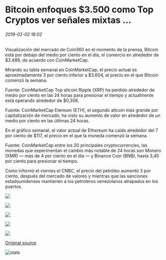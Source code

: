 # Bitcoin enfoques $3.500 como Top Cryptos ver señales mixtas ...

###### 2019-02-02 16:02

Visualización del mercado de Coin360 en el momento de la prensa, Bitcoin está por debajo del medio por ciento en el día, el comercio en alrededor de $3.489, de acuerdo con CoinMarketCap.

Mirando su tabla semanal en CoinMarketCap, el precio actual es aproximadamente 3 por ciento inferior a $3.604, el precio en el que Bitcoin comenzó la semana.

Fuente: CoinMarketCap Top altcoin Ripple (XRP) ha perdido alrededor de medio por ciento en las 24 horas para presionar el tiempo y actualmente está operando alrededor de $0,306.

Fuente: CoinMarketCap Etereum (ETH), el segundo altcoin más grande por capitalización de mercado, ha visto su aumento de valor en alrededor de un medio por ciento en las últimas 24 horas.

En el gráfico semanal, el valor actual de Ethereum ha caído alrededor del 7 por ciento de $117, el precio en el que la moneda comenzó la semana.

Fuente: CoinMarketCap entre los 20 principales cryptocurrencies, las monedas que experimentan el cambio más notable de 24 horas son Monero (XMR) — más de 4 por ciento en el día — y Binance Coin (BNB), hasta 3,45 por ciento para presionar el tiempo.

Como informó el viernes el CNBC, el precio del petróleo aumentó 3 por ciento, después del mercado de valores y mientras que las sanciones estadounidenses mantienen a los petroleros venezolanos atrapados en los puertos.

![](https://s3.cointelegraph.com/storage/uploads/view/723cc77c2851dd2eb7965e478c1a0cd3.png)

![](https://s3.cointelegraph.com/storage/uploads/view/5a3ddad973df16dd7ee760a9c3f1a977.png)

![](https://s3.cointelegraph.com/storage/uploads/view/a5112cc63d8bfc4eb8b2a91810f2758f.png)

![](https://s3.cointelegraph.com/storage/uploads/view/e7c9572e30a1281f84c245634c02e9f5.png)

![](https://s3.cointelegraph.com/storage/uploads/view/f17654a6064037d8036f6beac93d8e86.png)

[Original source](https://cointelegraph.com/news/bitcoin-approaches-3-500-as-top-cryptos-see-mixed-signals)

![stats](https://c.statcounter.com/11760860/0/a89fa40b/1/ "stats")